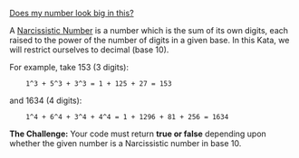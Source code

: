 [Does my number look big in this?](https://www.codewars.com/kata/5287e858c6b5a9678200083c)

A [Narcissistic Number](https://en.wikipedia.org/wiki/Narcissistic_number) is a number which is the sum of its own digits, each raised to the power of the number of digits in a given base. In this Kata, we will restrict ourselves to decimal (base 10).

For example, take 153 (3 digits):
```
    1^3 + 5^3 + 3^3 = 1 + 125 + 27 = 153
```

and 1634 (4 digits):
```
    1^4 + 6^4 + 3^4 + 4^4 = 1 + 1296 + 81 + 256 = 1634
```

__The Challenge:__
Your code must return __true or false__ depending upon whether the given number is a Narcissistic number in base 10.